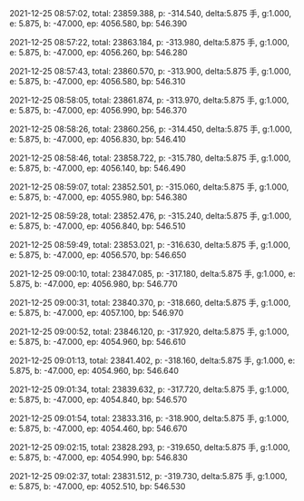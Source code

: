 2021-12-25 08:57:02, total: 23859.388, p: -314.540, delta:5.875 手, g:1.000, e: 5.875, b: -47.000, ep: 4056.580, bp: 546.390

2021-12-25 08:57:22, total: 23863.184, p: -313.980, delta:5.875 手, g:1.000, e: 5.875, b: -47.000, ep: 4056.260, bp: 546.280

2021-12-25 08:57:43, total: 23860.570, p: -313.900, delta:5.875 手, g:1.000, e: 5.875, b: -47.000, ep: 4056.580, bp: 546.310

2021-12-25 08:58:05, total: 23861.874, p: -313.970, delta:5.875 手, g:1.000, e: 5.875, b: -47.000, ep: 4056.990, bp: 546.370

2021-12-25 08:58:26, total: 23860.256, p: -314.450, delta:5.875 手, g:1.000, e: 5.875, b: -47.000, ep: 4056.830, bp: 546.410

2021-12-25 08:58:46, total: 23858.722, p: -315.780, delta:5.875 手, g:1.000, e: 5.875, b: -47.000, ep: 4056.140, bp: 546.490

2021-12-25 08:59:07, total: 23852.501, p: -315.060, delta:5.875 手, g:1.000, e: 5.875, b: -47.000, ep: 4055.980, bp: 546.380

2021-12-25 08:59:28, total: 23852.476, p: -315.240, delta:5.875 手, g:1.000, e: 5.875, b: -47.000, ep: 4056.840, bp: 546.510

2021-12-25 08:59:49, total: 23853.021, p: -316.630, delta:5.875 手, g:1.000, e: 5.875, b: -47.000, ep: 4056.570, bp: 546.650

2021-12-25 09:00:10, total: 23847.085, p: -317.180, delta:5.875 手, g:1.000, e: 5.875, b: -47.000, ep: 4056.980, bp: 546.770

2021-12-25 09:00:31, total: 23840.370, p: -318.660, delta:5.875 手, g:1.000, e: 5.875, b: -47.000, ep: 4057.100, bp: 546.970

2021-12-25 09:00:52, total: 23846.120, p: -317.920, delta:5.875 手, g:1.000, e: 5.875, b: -47.000, ep: 4054.960, bp: 546.610

2021-12-25 09:01:13, total: 23841.402, p: -318.160, delta:5.875 手, g:1.000, e: 5.875, b: -47.000, ep: 4054.960, bp: 546.640

2021-12-25 09:01:34, total: 23839.632, p: -317.720, delta:5.875 手, g:1.000, e: 5.875, b: -47.000, ep: 4054.840, bp: 546.570

2021-12-25 09:01:54, total: 23833.316, p: -318.900, delta:5.875 手, g:1.000, e: 5.875, b: -47.000, ep: 4054.460, bp: 546.670

2021-12-25 09:02:15, total: 23828.293, p: -319.650, delta:5.875 手, g:1.000, e: 5.875, b: -47.000, ep: 4054.990, bp: 546.830

2021-12-25 09:02:37, total: 23831.512, p: -319.730, delta:5.875 手, g:1.000, e: 5.875, b: -47.000, ep: 4052.510, bp: 546.530